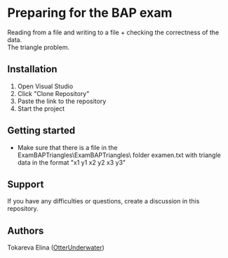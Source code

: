# Preparing for the BAP exam  
Reading from a file and writing to a file + checking the correctness of the data.  
The triangle problem.  

## Installation
1. Open Visual Studio
2. Click "Clone Repository"
3. Paste the link to the repository
4. Start the project

## Getting started
* Make sure that there is a file in the ExamBAPTriangles\ExamBAPTriangles\ folder examen.txt with triangle data in the format "x1 y1 x2 y2 x3 y3"

## Support
If you have any difficulties or questions, create a discussion in this repository.

## Authors
Tokareva Elina ([OtterUnderwater](https://github.com/OtterUnderwater))

